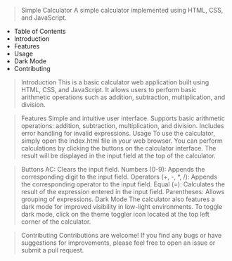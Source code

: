 
>  Simple Calculator
A simple calculator implemented using HTML, CSS, and JavaScript.

* Table of Contents
* Introduction
* Features
* Usage
* Dark Mode
* Contributing

> Introduction
This is a basic calculator web application built using HTML, CSS, and JavaScript. It allows users to perform basic arithmetic operations such as addition, subtraction, multiplication, and division.

> Features
Simple and intuitive user interface.
Supports basic arithmetic operations: addition, subtraction, multiplication, and division.
Includes error handling for invalid expressions.
Usage
To use the calculator, simply open the index.html file in your web browser. You can perform calculations by clicking the buttons on the calculator interface. The result will be displayed in the input field at the top of the calculator.

> Buttons
AC: Clears the input field.
Numbers (0-9): Appends the corresponding digit to the input field.
Operators (+, -, *, /): Appends the corresponding operator to the input field.
Equal (=): Calculates the result of the expression entered in the input field.
Parentheses: Allows grouping of expressions.
Dark Mode
The calculator also features a dark mode for improved visibility in low-light environments. To toggle dark mode, click on the theme toggler icon located at the top left corner of the calculator.

> Contributing
Contributions are welcome! If you find any bugs or have suggestions for improvements, please feel free to open an issue or submit a pull request.

 
